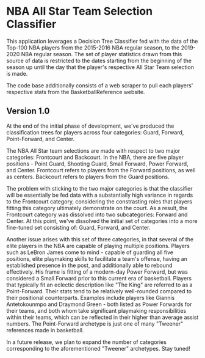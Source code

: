 # NBA All Star Team Selection Classifier
This application leverages a Decision Tree Classifier fed with the data of the Top-100 NBA players from the 2015-2016 NBA regular season, to the 2019-2020 NBA regular season. The set of player statistics drawn from this source of data is restricted to the dates starting from the beginning of the season up until the day that the player's respective All Star Team selection is made.

The code base additionally consists of a web scraper to pull each players' respective stats from the BasketballReference website.

## Version 1.0
At the end of the initial phase of development, we've produced the classification trees for players across four categories: Guard, Forward, Point-Forward, and Center.

The NBA All Star team selections are made with respect to two major categories: Frontcourt and Backcourt. In the NBA, there are five player positions - Point Guard, Shooting Guard, Small Forward, Power Forward, and Center. Frontcourt refers to players from the Forward positions, as well as centers. Backcourt refers to players from the Guard positions.

The problem with sticking to the two major categories is that the classifier will be essentially be fed data with a substantially high variance in regards to the Frontcourt category, considering the constrasting roles that players fitting this category ultimately demonstrate on the court. As a result, the Frontcourt category was dissolved into two subcategories: Forward and Center. At this point, we've dissolved the initial set of categories into a more fine-tuned set consisting of: Guard, Forward, and Center.

Another issue arises with this set of three categories, in that several of the elite players in the NBA are capable of playing multiple positions. Players such as LeBron James come to mind - capable of guarding all five positions, elite playmaking skills to facilitate a team's offense, having an established presence in the post, and additionally able to rebound effectively. His frame is fitting of a modern-day Power Forward, but was considered a Small Forward prior to this current era of basketball. Players that typically fit an eclectic description like "The King" are referred to as a Point-Forward. Their stats tend to be relatively well-rounded compared to their positional counterparts. Examples include players like Giannis Antetokounmpo and Draymond Green - both listed as Power Forwards for their teams, and both whom take significant playmaking responsibilities within their teams, which can be reflected in their higher than average assist numbers. The Point-Forward archetype is just one of many "Tweener" references made in basketball.

In a future release, we plan to expand the number of categories corresponding to the aforementioned "Tweener" archetypes. Stay tuned!

